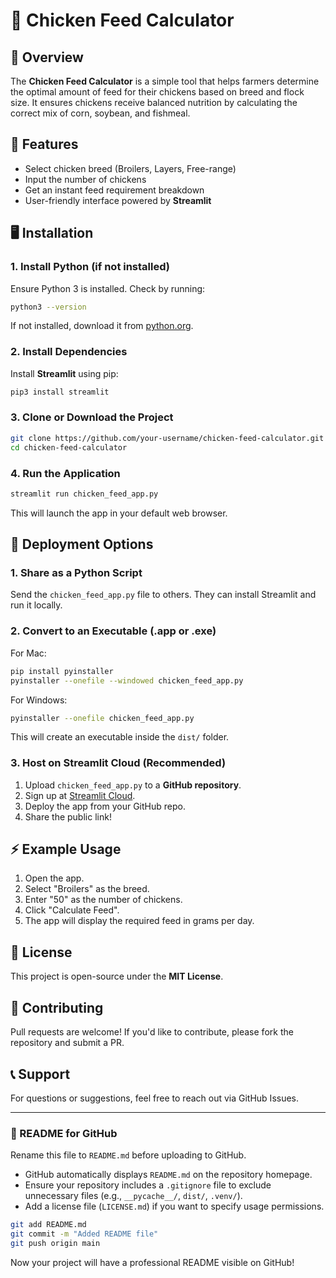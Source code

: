 # 🐔 Chicken Feed Calculator

## 📌 Overview
The **Chicken Feed Calculator** is a simple tool that helps farmers determine the optimal amount of feed for their chickens based on breed and flock size. It ensures chickens receive balanced nutrition by calculating the correct mix of corn, soybean, and fishmeal.

## 🎯 Features
- Select chicken breed (Broilers, Layers, Free-range)
- Input the number of chickens
- Get an instant feed requirement breakdown
- User-friendly interface powered by **Streamlit**

## 🖥️ Installation
### **1. Install Python (if not installed)**
Ensure Python 3 is installed. Check by running:
```bash
python3 --version
```
If not installed, download it from [python.org](https://www.python.org/downloads/).

### **2. Install Dependencies**
Install **Streamlit** using pip:
```bash
pip3 install streamlit
```

### **3. Clone or Download the Project**
```bash
git clone https://github.com/your-username/chicken-feed-calculator.git
cd chicken-feed-calculator
```

### **4. Run the Application**
```bash
streamlit run chicken_feed_app.py
```

This will launch the app in your default web browser.

## 🚀 Deployment Options
### **1. Share as a Python Script**
Send the `chicken_feed_app.py` file to others. They can install Streamlit and run it locally.

### **2. Convert to an Executable (.app or .exe)**
For Mac:
```bash
pip install pyinstaller
pyinstaller --onefile --windowed chicken_feed_app.py
```
For Windows:
```bash
pyinstaller --onefile chicken_feed_app.py
```
This will create an executable inside the `dist/` folder.

### **3. Host on Streamlit Cloud (Recommended)**
1. Upload `chicken_feed_app.py` to a **GitHub repository**.
2. Sign up at [Streamlit Cloud](https://share.streamlit.io/).
3. Deploy the app from your GitHub repo.
4. Share the public link!

## ⚡ Example Usage
1. Open the app.
2. Select "Broilers" as the breed.
3. Enter "50" as the number of chickens.
4. Click "Calculate Feed".
5. The app will display the required feed in grams per day.

## 📝 License
This project is open-source under the **MIT License**.

## 🤝 Contributing
Pull requests are welcome! If you'd like to contribute, please fork the repository and submit a PR.

## 📞 Support
For questions or suggestions, feel free to reach out via GitHub Issues.

---

### 📄 README for GitHub
Rename this file to `README.md` before uploading to GitHub.
- GitHub automatically displays `README.md` on the repository homepage.
- Ensure your repository includes a `.gitignore` file to exclude unnecessary files (e.g., `__pycache__/`, `dist/`, `.venv/`).
- Add a license file (`LICENSE.md`) if you want to specify usage permissions.

```bash
git add README.md
git commit -m "Added README file"
git push origin main
```
Now your project will have a professional README visible on GitHub!

